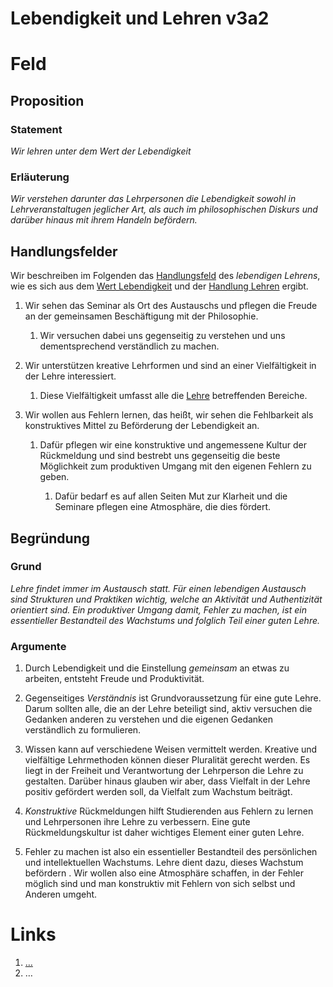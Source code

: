 <!---
   NAME - The NAME of this project is:
ethos

  FILE - The FILENAME of the current file is:
/v3a2.md

  CREATION - This project was CREATED on:
2017-01-28-16:15:00 UTC

  MODIFICATION - This project was last MODIFIED on:
2017-01-28-16:15:00 UTC

  VERSION - The current VERSION of this project is:
<git-commit-hash>-2017-01-28-16:15:00 UTC

  CREATOR(S) - This project was CREATED by:
Michael Czechowski, Martin Maga

  CONTACT - You can CONTACT the creator(s) or developer(s) of this project at:
E-Mail: mail@martinmaga.de

  COPYRIGHT - The COPYRIGHT holder of this project is:
COPYRIGHT (c) 2016 Martin Maga

  LICENSE - This project is LICENSED under the following license:
Martin Maga 2016 CC BY-SA 4.0 https://creativecommons.org

  SUBFILE – This is a SUBFILE! For more INFORMATION on this project go to:
/README.md
--->
# Lebendigkeit und Lehren v3a2

# Feld
## Proposition
### Statement
*Wir lehren unter dem Wert der Lebendigkeit*

### Erläuterung
*Wir verstehen darunter das Lehrpersonen die Lebendigkeit sowohl in Lehrveranstaltugen jeglicher Art, als auch im philosophischen Diskurs und darüber hinaus mit ihrem Handeln befördern.*

## Handlungsfelder
Wir beschreiben im Folgenden das [Handlungsfeld](../synopsis/reasons.md) des *lebendigen Lehrens*, wie es sich aus dem [Wert Lebendigkeit](../values/v3_liveliness.md) und der [Handlung Lehren](../actions/a2_teach.md) ergibt.

1. Wir sehen das Seminar als Ort des Austauschs und pflegen die Freude an der gemeinsamen Beschäftigung mit der Philosophie.

    1. Wir versuchen dabei uns gegenseitig zu verstehen und uns dementsprechend verständlich zu machen.

2. Wir unterstützen kreative Lehrformen und sind an einer Vielfältigkeit in der Lehre interessiert.

    1. Diese Vielfältigkeit umfasst alle die [Lehre](../contents/actions/a2_teach.md) betreffenden Bereiche.

3. Wir wollen aus Fehlern lernen, das heißt, wir sehen die Fehlbarkeit als konstruktives Mittel zu Beförderung der Lebendigkeit an.

    1. Dafür pflegen wir eine konstruktive und angemessene Kultur der Rückmeldung und sind bestrebt uns gegenseitig die beste Möglichkeit zum produktiven Umgang mit den eigenen Fehlern zu geben.

        1. Dafür bedarf es auf allen Seiten Mut zur Klarheit und die Seminare pflegen eine Atmosphäre, die dies fördert.


## Begründung
### Grund
*Lehre findet immer im Austausch statt. Für einen lebendigen Austausch sind Strukturen und Praktiken wichtig, welche an Aktivität und Authentizität orientiert sind. Ein produktiver Umgang damit, Fehler zu machen, ist ein essentieller Bestandteil des Wachstums und folglich Teil einer guten Lehre.*

### Argumente
1. Durch Lebendigkeit und die Einstellung *gemeinsam* an etwas zu arbeiten, entsteht Freude und Produktivität.

2. Gegenseitiges *Verständnis* ist Grundvoraussetzung für eine gute Lehre.
Darum sollten alle, die an der Lehre beteiligt sind, aktiv versuchen die Gedanken anderen zu verstehen und die eigenen Gedanken verständlich zu formulieren.

3. Wissen kann auf verschiedene Weisen vermittelt werden.
Kreative und vielfältige Lehrmethoden können dieser Pluralität gerecht werden.
Es liegt in der Freiheit und Verantwortung der Lehrperson die Lehre zu gestalten.
Darüber hinaus glauben wir aber, dass Vielfalt in der Lehre positiv gefördert werden soll, da  Vielfalt zum Wachstum beiträgt.

4. *Konstruktive* Rückmeldungen hilft Studierenden aus Fehlern zu lernen und Lehrpersonen ihre Lehre zu verbessern.
Eine gute Rückmeldungskultur ist daher wichtiges Element einer guten Lehre.

5. Fehler zu machen ist also ein essentieller Bestandteil des persönlichen und intellektuellen Wachstums.
Lehre dient dazu, dieses Wachstum befördern .
Wir wollen also eine Atmosphäre schaffen, in der Fehler möglich sind und man konstruktiv mit Fehlern von sich selbst und Anderen umgeht.

# Links
  1. […](…)
  2. …
